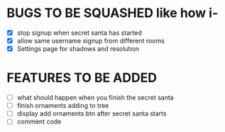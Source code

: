 # BUGS TO BE SQUASHED like how i-

-   [x] stop signup when secret santa has started
-   [x] allow same username signup from different rooms
-   [x] Settings page for shadows and resolution

# FEATURES TO BE ADDED

-   [ ] what should happen when you finish the secret santa
-   [ ] finish ornaments adding to tree
-   [ ] display add ornaments btn after secret santa starts
-   [ ] comment code
